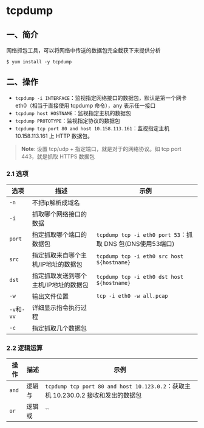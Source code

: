 # tcpdump
## 一、简介
网络抓包工具，可以将网络中传送的数据包完全截获下来提供分析
```
$ yum install -y tcpdump
```

## 二、操作
* `tcpdump -i INTERFACE`：监视指定网络接口的数据包，默认是第一个网卡 eth0（相当于直接使用 tcpdump 命令），any 表示任一接口
* `tcpdump host HOSTNAME`：监视指定主机的数据包
* `tcpdump PROTOTYPE`：监视指定协议的数据包
* `tcpdump tcp port 80 and host 10.158.113.161`：监视指定主机 10.158.113.161 上 HTTP 数据包。

> **Note**: 设置 tcp/udp + 指定端口，就是对于的网络协议。如 tcp port 443，就是抓取 HTTPS 数据包

### 2.1 选项
选项 | 描述 | 示例
-----|------|------
`-n` | 不把ip解析成域名 | 
`-i` | 抓取哪个网络接口的数据 | 
`port` | 指定抓取哪个端口的数据包 | `tcpdump tcp -i eth0 port 53`：抓取 DNS 包(DNS使用53端口)
`src` | 指定抓取来自哪个主机/IP地址的数据包 | `tcpdump tcp -i eth0 src host ${hostname}`
`dst` | 指定抓取发送到哪个主机/IP地址的数据包 | `tcpdump tcp -i eth0 dst host ${hostname}`
`-w` | 输出文件位置 | `tcp -i eth0 -w all.pcap`
`-v`和`-vv` | 详细显示指令执行过程 |
`-c` | 指定抓取几个数据包 | 


### 2.2 逻辑运算
操作 | 描述 | 示例
-----|------|------
`and` | 逻辑与 | `tcpdump tcp port 80 and host 10.123.0.2`：获取主机 10.230.0.2 接收和发出的数据包
`or` | 逻辑或 | `` 